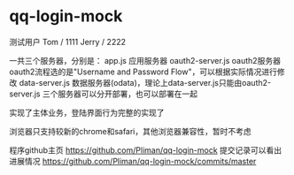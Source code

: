 # qq-login-mock

测试用户
Tom / 1111
Jerry / 2222

一共三个服务器，分别是：
app.js 应用服务器
oauth2-server.js oauth2服务器 oauth2流程选的是"Username and Password Flow"，可以根据实际情况进行修改
data-server.js 数据服务器(odata)，理论上data-server.js只能由oauth2-server.js
三个服务器可以分开部署，也可以部署在一起

实现了主体业务，登陆界面行为完整的实现了

浏览器只支持较新的chrome和safari，其他浏览器兼容性，暂时不考虑

程序github主页
https://github.com/Pliman/qq-login-mock
提交记录可以看出进展情况
https://github.com/Pliman/qq-login-mock/commits/master